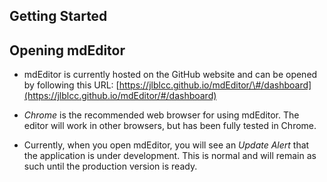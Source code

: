 ## Getting Started

## Opening mdEditor

* mdEditor is currently hosted on the GitHub website and can be opened by following this URL: [https://jlblcc.github.io/mdEditor/\#/dashboard](https://jlblcc.github.io/mdEditor/#/dashboard)

* _Chrome_ is the recommended web browser for using mdEditor. The editor will work in other browsers, but has been fully tested in Chrome.

* Currently, when you open mdEditor, you will see an _Update Alert_ that the application is under development. This is normal and will remain as such until the production version is ready.





